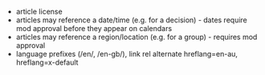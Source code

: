 - article license
- articles may reference a date/time (e.g. for a decision) - dates require mod approval before they appear on calendars
- articles may reference a region/location (e.g. for a group) - requires mod approval
- language prefixes (/en/, /en-gb/), link rel alternate hreflang=en-au, hreflang=x-default
